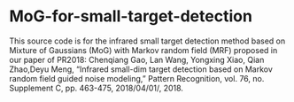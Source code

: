 # MoG-for-small-target-detection
This source code is for the infrared small target detection method based on  Mixture of Gaussians (MoG) with Markov random field (MRF) proposed in our paper of PR2018: Chenqiang Gao, Lan Wang, Yongxing Xiao, Qian Zhao,Deyu Meng, “Infrared small-dim target detection based on Markov random field guided noise modeling,” Pattern Recognition, vol. 76, no. Supplement C, pp. 463-475, 2018/04/01/, 2018.
